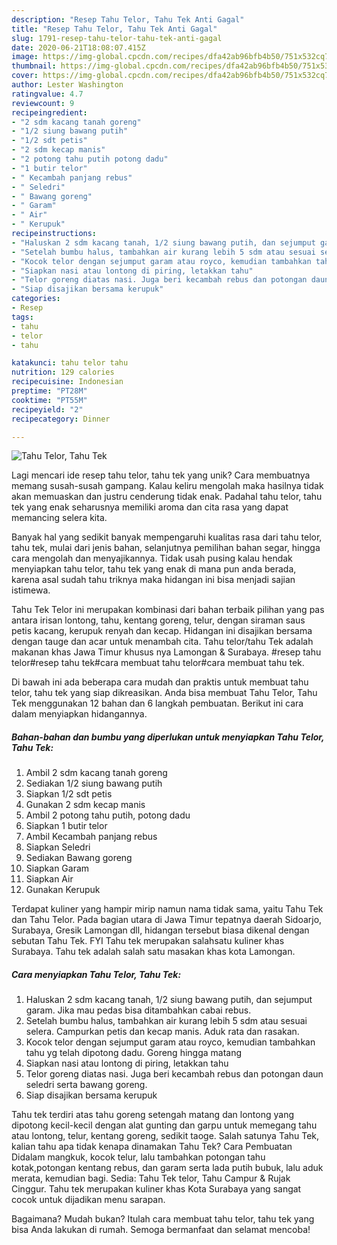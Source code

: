 ```yaml
---
description: "Resep Tahu Telor, Tahu Tek Anti Gagal"
title: "Resep Tahu Telor, Tahu Tek Anti Gagal"
slug: 1791-resep-tahu-telor-tahu-tek-anti-gagal
date: 2020-06-21T18:08:07.415Z
image: https://img-global.cpcdn.com/recipes/dfa42ab96bfb4b50/751x532cq70/tahu-telor-tahu-tek-foto-resep-utama.jpg
thumbnail: https://img-global.cpcdn.com/recipes/dfa42ab96bfb4b50/751x532cq70/tahu-telor-tahu-tek-foto-resep-utama.jpg
cover: https://img-global.cpcdn.com/recipes/dfa42ab96bfb4b50/751x532cq70/tahu-telor-tahu-tek-foto-resep-utama.jpg
author: Lester Washington
ratingvalue: 4.7
reviewcount: 9
recipeingredient:
- "2 sdm kacang tanah goreng"
- "1/2 siung bawang putih"
- "1/2 sdt petis"
- "2 sdm kecap manis"
- "2 potong tahu putih potong dadu"
- "1 butir telor"
- " Kecambah panjang rebus"
- " Seledri"
- " Bawang goreng"
- " Garam"
- " Air"
- " Kerupuk"
recipeinstructions:
- "Haluskan 2 sdm kacang tanah, 1/2 siung bawang putih, dan sejumput garam. Jika mau pedas bisa ditambahkan cabai rebus."
- "Setelah bumbu halus, tambahkan air kurang lebih 5 sdm atau sesuai selera. Campurkan petis dan kecap manis. Aduk rata dan rasakan."
- "Kocok telor dengan sejumput garam atau royco, kemudian tambahkan tahu yg telah dipotong dadu. Goreng hingga matang"
- "Siapkan nasi atau lontong di piring, letakkan tahu"
- "Telor goreng diatas nasi. Juga beri kecambah rebus dan potongan daun seledri serta bawang goreng."
- "Siap disajikan bersama kerupuk"
categories:
- Resep
tags:
- tahu
- telor
- tahu

katakunci: tahu telor tahu 
nutrition: 129 calories
recipecuisine: Indonesian
preptime: "PT28M"
cooktime: "PT55M"
recipeyield: "2"
recipecategory: Dinner

---
```



![Tahu Telor, Tahu Tek](https://img-global.cpcdn.com/recipes/dfa42ab96bfb4b50/751x532cq70/tahu-telor-tahu-tek-foto-resep-utama.jpg)

Lagi mencari ide resep tahu telor, tahu tek yang unik? Cara membuatnya memang susah-susah gampang. Kalau keliru mengolah maka hasilnya tidak akan memuaskan dan justru cenderung tidak enak. Padahal tahu telor, tahu tek yang enak seharusnya memiliki aroma dan cita rasa yang dapat memancing selera kita.

Banyak hal yang sedikit banyak mempengaruhi kualitas rasa dari tahu telor, tahu tek, mulai dari jenis bahan, selanjutnya pemilihan bahan segar, hingga cara mengolah dan menyajikannya. Tidak usah pusing kalau hendak menyiapkan tahu telor, tahu tek yang enak di mana pun anda berada, karena asal sudah tahu triknya maka hidangan ini bisa menjadi sajian istimewa.

Tahu Tek Telor ini merupakan kombinasi dari bahan terbaik pilihan yang pas antara irisan lontong, tahu, kentang goreng, telur, dengan siraman saus petis kacang, kerupuk renyah dan kecap. Hidangan ini disajikan bersama dengan tauge dan acar untuk menambah cita. Tahu telor/tahu Tek adalah makanan khas Jawa Timur khusus nya Lamongan &amp; Surabaya. #resep tahu telor#resep tahu tek#cara membuat tahu telor#cara membuat tahu tek.


Di bawah ini ada beberapa cara mudah dan praktis untuk membuat tahu telor, tahu tek yang siap dikreasikan. Anda bisa membuat Tahu Telor, Tahu Tek menggunakan 12 bahan dan 6 langkah pembuatan. Berikut ini cara dalam menyiapkan hidangannya.

<!--inarticleads1-->

##### Bahan-bahan dan bumbu yang diperlukan untuk menyiapkan Tahu Telor, Tahu Tek:

1. Ambil 2 sdm kacang tanah goreng
1. Sediakan 1/2 siung bawang putih
1. Siapkan 1/2 sdt petis
1. Gunakan 2 sdm kecap manis
1. Ambil 2 potong tahu putih, potong dadu
1. Siapkan 1 butir telor
1. Ambil  Kecambah panjang rebus
1. Siapkan  Seledri
1. Sediakan  Bawang goreng
1. Siapkan  Garam
1. Siapkan  Air
1. Gunakan  Kerupuk


Terdapat kuliner yang hampir mirip namun nama tidak sama, yaitu Tahu Tek dan Tahu Telor. Pada bagian utara di Jawa Timur tepatnya daerah Sidoarjo, Surabaya, Gresik Lamongan dll, hidangan tersebut biasa dikenal dengan sebutan Tahu Tek. FYI Tahu tek merupakan salahsatu kuliner khas Surabaya. Tahu tek adalah salah satu masakan khas kota Lamongan. 

<!--inarticleads2-->

##### Cara menyiapkan Tahu Telor, Tahu Tek:

1. Haluskan 2 sdm kacang tanah, 1/2 siung bawang putih, dan sejumput garam. Jika mau pedas bisa ditambahkan cabai rebus.
1. Setelah bumbu halus, tambahkan air kurang lebih 5 sdm atau sesuai selera. Campurkan petis dan kecap manis. Aduk rata dan rasakan.
1. Kocok telor dengan sejumput garam atau royco, kemudian tambahkan tahu yg telah dipotong dadu. Goreng hingga matang
1. Siapkan nasi atau lontong di piring, letakkan tahu
1. Telor goreng diatas nasi. Juga beri kecambah rebus dan potongan daun seledri serta bawang goreng.
1. Siap disajikan bersama kerupuk


Tahu tek terdiri atas tahu goreng setengah matang dan lontong yang dipotong kecil-kecil dengan alat gunting dan garpu untuk memegang tahu atau lontong, telur, kentang goreng, sedikit taoge. Salah satunya Tahu Tek, kalian tahu apa tidak kenapa dinamakan Tahu Tek? Cara Pembuatan Didalam mangkuk, kocok telur, lalu tambahkan potongan tahu kotak,potongan kentang rebus, dan garam serta lada putih bubuk, lalu aduk merata, kemudian bagi. Sedia: Tahu Tek telor, Tahu Campur &amp; Rujak Cinggur. Tahu tek merupakan kuliner khas Kota Surabaya yang sangat cocok untuk dijadikan menu sarapan. 

Bagaimana? Mudah bukan? Itulah cara membuat tahu telor, tahu tek yang bisa Anda lakukan di rumah. Semoga bermanfaat dan selamat mencoba!
